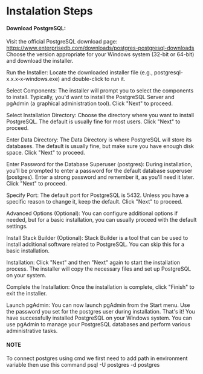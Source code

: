 # Instalation Steps
#### Download PostgreSQL:
Visit the official PostgreSQL download page: https://www.enterprisedb.com/downloads/postgres-postgresql-downloads
Choose the version appropriate for your Windows system (32-bit or 64-bit) and download the installer.<br>

Run the Installer: 
Locate the downloaded installer file (e.g., postgresql-x.x.x-x-windows.exe) and double-click to run it.<br>

Select Components:
The installer will prompt you to select the components to install. Typically, you'd want to install the PostgreSQL Server and pgAdmin (a graphical administration tool). Click "Next" to proceed.<br>

Select Installation Directory:
Choose the directory where you want to install PostgreSQL. The default is usually fine for most users. Click "Next" to proceed.<br>

Enter Data Directory:
The Data Directory is where PostgreSQL will store its databases. The default is usually fine, but make sure you have enough disk space. Click "Next" to proceed.<br>

Enter Password for the Database Superuser (postgres):
During installation, you'll be prompted to enter a password for the default database superuser (postgres). Enter a strong password and remember it, as you'll need it later. Click "Next" to proceed.<br>

Specify Port:
The default port for PostgreSQL is 5432. Unless you have a specific reason to change it, keep the default. Click "Next" to proceed.<br>

Advanced Options (Optional):
You can configure additional options if needed, but for a basic installation, you can usually proceed with the default settings.<br>

Install Stack Builder (Optional):
Stack Builder is a tool that can be used to install additional software related to PostgreSQL. You can skip this for a basic installation.<br>

Installation:
Click "Next" and then "Next" again to start the installation process. The installer will copy the necessary files and set up PostgreSQL on your system.<br>

Complete the Installation:
Once the installation is complete, click "Finish" to exit the installer.<br>

Launch pgAdmin:
You can now launch pgAdmin from the Start menu. Use the password you set for the postgres user during installation.
That's it! You have successfully installed PostgreSQL on your Windows system. You can use pgAdmin to manage your PostgreSQL databases and perform various administrative tasks.<br>



#### NOTE
To connect postgres using cmd we first need to add path in environment variable then use this command psql -U postgres -d postgres


